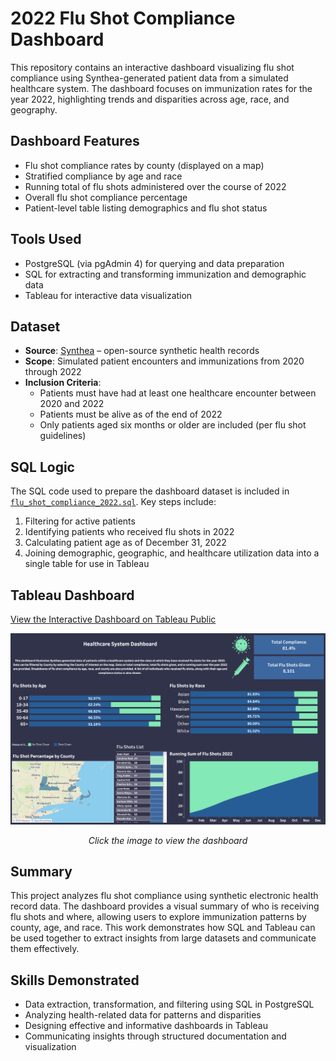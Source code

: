 # 2022 Flu Shot Compliance Dashboard

This repository contains an interactive dashboard visualizing flu shot compliance using Synthea-generated patient data from a simulated healthcare system. The dashboard focuses on immunization rates for the year 2022, highlighting trends and disparities across age, race, and geography.

## Dashboard Features

- Flu shot compliance rates by county (displayed on a map)
- Stratified compliance by age and race
- Running total of flu shots administered over the course of 2022
- Overall flu shot compliance percentage
- Patient-level table listing demographics and flu shot status

## Tools Used

- PostgreSQL (via pgAdmin 4) for querying and data preparation
- SQL for extracting and transforming immunization and demographic data
- Tableau for interactive data visualization

## Dataset

- **Source**: [Synthea](https://synthetichealth.github.io/synthea/) – open-source synthetic health records
- **Scope**: Simulated patient encounters and immunizations from 2020 through 2022
- **Inclusion Criteria**:
  - Patients must have had at least one healthcare encounter between 2020 and 2022
  - Patients must be alive as of the end of 2022
  - Only patients aged six months or older are included (per flu shot guidelines)

## SQL Logic

The SQL code used to prepare the dashboard dataset is included in [`flu_shot_compliance_2022.sql`](./flu_shot_compliance_2022.sql). Key steps include:

1. Filtering for active patients
2. Identifying patients who received flu shots in 2022
3. Calculating patient age as of December 31, 2022
4. Joining demographic, geographic, and healthcare utilization data into a single table for use in Tableau

## Tableau Dashboard

[View the Interactive Dashboard on Tableau Public](https://public.tableau.com/views/ImmunizationDashboard_17399922248810/Dashboard1?:language=en-US&:sid=&:redirect=auth&:display_count=n&:origin=viz_share_link)

[![Dashboard Screenshot](./immunization_dashboard_preview.png)](https://public.tableau.com/views/ImmunizationDashboard_17399922248810/Dashboard1?:language=en-US&:sid=&:redirect=auth&:display_count=n&:origin=viz_share_link)

<p align="center"><em>Click the image to view the dashboard</em></p>

## Summary

This project analyzes flu shot compliance using synthetic electronic health record data. The dashboard provides a visual summary of who is receiving flu shots and where, allowing users to explore immunization patterns by county, age, and race. This work demonstrates how SQL and Tableau can be used together to extract insights from large datasets and communicate them effectively.

## Skills Demonstrated

- Data extraction, transformation, and filtering using SQL in PostgreSQL
- Analyzing health-related data for patterns and disparities
- Designing effective and informative dashboards in Tableau
- Communicating insights through structured documentation and visualization
